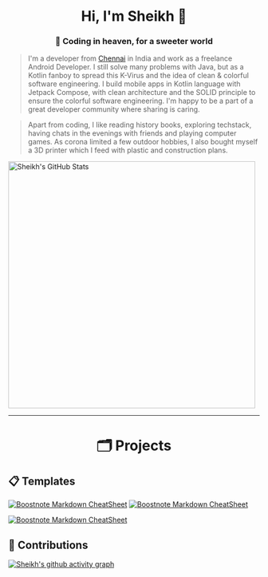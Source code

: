 <h1 align="center">Hi, I'm Sheikh 🖖</h1>
<h3 align="center">🦄 Coding in heaven, for a sweeter world</h3>

> I'm a developer from [Chennai](https://www.google.de/maps/place/Chennai/) in India and work as a freelance Android Developer.
> I still solve many problems with Java, but as a Kotlin fanboy to spread this K-Virus and the idea of clean & colorful software engineering.
> I build mobile apps in Kotlin language with Jetpack Compose, with clean architecture and the SOLID principle to ensure the colorful software engineering.
> I'm happy to be a part of a great developer community where sharing is caring.

> Apart from coding, I like reading history books, exploring techstack, having chats in the evenings with friends and playing computer games.
> As corona limited a few outdoor hobbies, I also bought myself a 3D printer which I feed with plastic and construction plans.


<img alt="Sheikh's GitHub Stats" width="495px" src="https://github-readme-stats.vercel.app/api?username=sheikh-20&show_icons=true&theme=tokyonight&hide_border=true"/>

---
<h1 align="center">🗂 Projects</h1>

## 📋 Templates
[![Boostnote Markdown CheatSheet](https://github-readme-stats.vercel.app/api/pin/?username=sheikh-20&repo=MoviesApp&title_color=ffffff&text_color=c9cacc&icon_color=2bbc8a&bg_color=1d1f21)](https://github.com/sheikh-20/MoviesApp)
[![Boostnote Markdown CheatSheet](https://github-readme-stats.vercel.app/api/pin/?username=sheikh-20&repo=YoutubeApp&title_color=ffffff&text_color=c9cacc&icon_color=2bbc8a&bg_color=1d1f21)](https://github.com/sheikh-20/YoutubeApp)

[![Boostnote Markdown CheatSheet](https://github-readme-stats.vercel.app/api/pin/?username=sheikh-20&repo=YogaApp&title_color=ffffff&text_color=c9cacc&icon_color=2bbc8a&bg_color=1d1f21)](https://github.com/sheikh-20/YogaApp)

## 🤝 Contributions
[![Sheikh's github activity graph](https://github-readme-activity-graph.vercel.app/graph?username=sheikh-20&theme=github-compact)](https://github.com/sheikh-20/github-readme-activity-graph)
